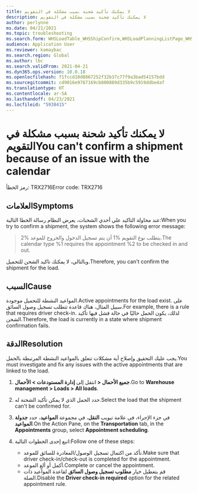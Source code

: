 ```yaml
---
title: لا يمكنك تأكيد شحنة بسبب مشكلة في التقويم
description: لا يمكنك تأكيد شحنة بسبب مشكلة في التقويم
author: perlynne
ms.date: 04/21/2021
ms.topic: troubleshooting
ms.search.form: WHSLoadTable_WHSShipConfirm,WHSLoadPlanningListPage_WHSShipConfirm,WHSLoadPlanningWorkbench_WHSShipConfirm,WHSTransportLoad_WHSShipConfirm,WHSShipPlanningListPage_WHSShipConfirm,WHSShipmentDetails_WHSShipConfirm,WHSWorkTable_WHSShipConfirm,WHSWorkTableListPage_WHSShipConfirm,Dialog_WHSOutboundShipConfirmController_WHSOutboundShipConfirm
audience: Application User
ms.reviewer: kamaybac
ms.search.region: Global
ms.author: lbc
ms.search.validFrom: 2021-04-21
ms.dyn365.ops.version: 10.0.18
ms.openlocfilehash: f1fccd10d8867252f32b37c77f9a3bad54157bdd
ms.sourcegitcommit: cd9016e9787169cb800889d335b9c5919ddbe4af
ms.translationtype: HT
ms.contentlocale: ar-SA
ms.lasthandoff: 04/23/2021
ms.locfileid: "5938415"
---
```

# <a name="you-cant-confirm-a-shipment-because-of-an-issue-with-the-calendar"></a><span data-ttu-id="c4785-103">لا يمكنك تأكيد شحنة بسبب مشكلة في التقويم</span><span class="sxs-lookup"><span data-stu-id="c4785-103">You can't confirm a shipment because of an issue with the calendar</span></span>

<span data-ttu-id="c4785-104">رمز الخطأ: TRX2716</span><span class="sxs-lookup"><span data-stu-id="c4785-104">Error code: TRX2716</span></span>

## <a name="symptoms"></a><span data-ttu-id="c4785-105">العلامات</span><span class="sxs-lookup"><span data-stu-id="c4785-105">Symptoms</span></span>

<span data-ttu-id="c4785-106">عند محاولة التاكيد علي أحدي الشحنات، يعرض النظام رسالة الخطا التالية:</span><span class="sxs-lookup"><span data-stu-id="c4785-106">When you try to confirm a shipment, the system shows the following error message:</span></span>

> <span data-ttu-id="c4785-107">يتطلب نوع التقويم %1 أن يتم تسجيل الدخول والخروج للموعد %2.</span><span class="sxs-lookup"><span data-stu-id="c4785-107">The calendar type %1 requires the appointment %2 to be checked in and out.</span></span>

<span data-ttu-id="c4785-108">وبالتالي، لا يمكنك تاكيد الشحن للتحميل.</span><span class="sxs-lookup"><span data-stu-id="c4785-108">Therefore, you can't confirm the shipment for the load.</span></span>

## <a name="cause"></a><span data-ttu-id="c4785-109">السبب</span><span class="sxs-lookup"><span data-stu-id="c4785-109">Cause</span></span>

<span data-ttu-id="c4785-110">المواعيد النشطة للتحميل موجودة.</span><span class="sxs-lookup"><span data-stu-id="c4785-110">Active appointments for the load exist.</span></span> <span data-ttu-id="c4785-111">على سبيل المثال، هناك قاعدة تتطلب تسجيل وصول السائق.</span><span class="sxs-lookup"><span data-stu-id="c4785-111">For example, there is a rule that requires driver check-in.</span></span> <span data-ttu-id="c4785-112">لذلك، يكون الحمل حاليًا في حالة فشل فيها تأكيد الشحن.</span><span class="sxs-lookup"><span data-stu-id="c4785-112">Therefore, the load is currently in a state where shipment confirmation fails.</span></span>

## <a name="resolution"></a><span data-ttu-id="c4785-113">الدقة</span><span class="sxs-lookup"><span data-stu-id="c4785-113">Resolution</span></span>

<span data-ttu-id="c4785-114">يجب عليك التحقيق وإصلاح أية مشكلات تتعلق بالمواعيد النشطة المرتبطة بالحمل.</span><span class="sxs-lookup"><span data-stu-id="c4785-114">You must investigate and fix any issues with the active appointments that are linked to the load.</span></span>

1. <span data-ttu-id="c4785-115">انتقل إلى **إدارة المستودعات \> الأحمال‏‎ \> جميع الأحمال‏‎**.</span><span class="sxs-lookup"><span data-stu-id="c4785-115">Go to **Warehouse management \> Loads \> All loads**.</span></span>
1. <span data-ttu-id="c4785-116">حدد الحمل الذي لا يمكن تأكيد الشحنة له.</span><span class="sxs-lookup"><span data-stu-id="c4785-116">Select the load that the shipment can't be confirmed for.</span></span>
1. <span data-ttu-id="c4785-117">في جزء الإجراء، في علامة تبويب **النقل**، في مجموعة **المواعيد**، حدد **جدولة المواعيد**.</span><span class="sxs-lookup"><span data-stu-id="c4785-117">On the Action Pane, on the **Transportation** tab, in the **Appointments** group, select **Appointment scheduling**.</span></span>
1. <span data-ttu-id="c4785-118">اتبع إحدى الخطوات التالية:</span><span class="sxs-lookup"><span data-stu-id="c4785-118">Follow one of these steps:</span></span>

    - <span data-ttu-id="c4785-119">تأكد من اكتمال تسجيل الوصول/المغادرة للسائق للموعد.</span><span class="sxs-lookup"><span data-stu-id="c4785-119">Make sure that driver check-in/check-out is completed for the appointment.</span></span>
    - <span data-ttu-id="c4785-120">أكمل أو ألغِ الموعد.</span><span class="sxs-lookup"><span data-stu-id="c4785-120">Complete or cancel the appointment.</span></span>
    - <span data-ttu-id="c4785-121">قم بتعطيل خيار **مطلوب تسجيل وصول السائق** لقاعدة المواعيد ذات الصلة.</span><span class="sxs-lookup"><span data-stu-id="c4785-121">Disable the **Driver check-in required** option for the related appointment rule.</span></span>

